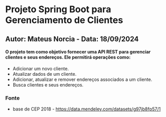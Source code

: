 # Projeto Spring Boot para Gerenciamento de Clientes
## Autor: Mateus Norcia  - Data: 18/09/2024
#### O projeto tem como objetivo fornecer uma API REST para gerenciar clientes e seus endereços. Ele permitirá operações como:
- Adicionar um novo cliente.
- Atualizar dados de um cliente.
- Adicionar, atualizar e remover endereços associados a um cliente.
- Busca clientes e seus endereços.

### Fonte 
- base de CEP 2018 - https://data.mendeley.com/datasets/g97jb8fp57/1

